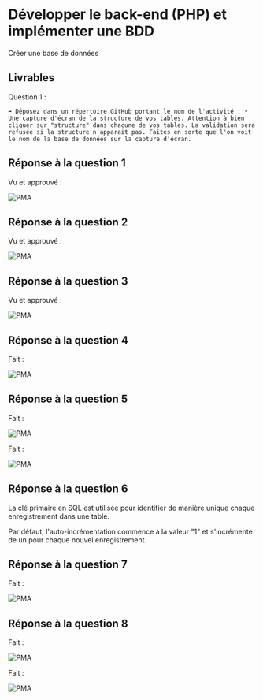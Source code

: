 # Développer le back-end (PHP) et implémenter une BDD

Créer une base de données

## Livrables

Question 1 :

```
➡️ Déposez dans un répertoire GitHub portant le nom de l'activité : • Une capture d'écran de la structure de vos tables. Attention à bien cliquer sur "structure" dans chacune de vos tables. La validation sera refusée si la structure n'apparait pas. Faites en sorte que l'on voit le nom de la base de données sur la capture d'écran.
```

## Réponse à la question 1

Vu et approuvé :

![PMA](https://i.imgur.com/USoY0M7.png)

## Réponse à la question 2

Vu et approuvé :

![PMA](https://i.imgur.com/5vOubNv.png)

## Réponse à la question 3

Vu et approuvé :

![PMA](https://i.imgur.com/2QSgzcw.png)

## Réponse à la question 4

Fait :

![PMA](https://i.imgur.com/3zlb77N.png)

## Réponse à la question 5

Fait :

![PMA](https://i.imgur.com/yaL9vmg.png)

Fait :

![PMA](https://i.imgur.com/7tMvycn.png)

## Réponse à la question 6

La clé primaire en SQL est utilisée pour identifier de manière unique chaque enregistrement dans une table.

Par défaut, l'auto-incrémentation commence à la valeur "1" et s'incrémente de un pour chaque nouvel enregistrement.

## Réponse à la question 7

Fait :

![PMA](https://i.imgur.com/9OB0A9h.png)

## Réponse à la question 8

Fait :

![PMA](https://i.imgur.com/zalOQ79.png)

Fait :

![PMA](https://i.imgur.com/PzlB0B5.png)
